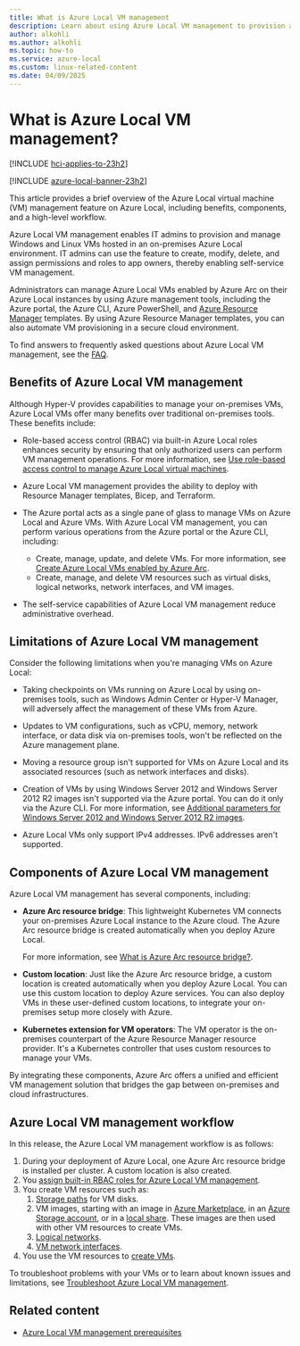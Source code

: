 ```yaml
---
title: What is Azure Local VM management
description: Learn about using Azure Local VM management to provision and manage on-premises Windows and Linux virtual machines (VMs) running on Azure Local.
author: alkohli
ms.author: alkohli
ms.topic: how-to
ms.service: azure-local
ms.custom: linux-related-content
ms.date: 04/09/2025
---
```


# What is Azure Local VM management?

[!INCLUDE [hci-applies-to-23h2](../includes/hci-applies-to-23h2.md)]

[!INCLUDE [azure-local-banner-23h2](../includes/azure-local-banner-23h2.md)]

This article provides a brief overview of the Azure Local virtual machine (VM) management feature on Azure Local, including benefits, components, and a high-level workflow.

Azure Local VM management enables IT admins to provision and manage Windows and Linux VMs hosted in an on-premises Azure Local environment. IT admins can use the feature to create, modify, delete, and assign permissions and roles to app owners, thereby enabling self-service VM management.

Administrators can manage Azure Local VMs enabled by Azure Arc on their Azure Local instances by using Azure management tools, including the Azure portal, the Azure CLI, Azure PowerShell, and [Azure Resource Manager](/azure/azure-resource-manager/management/overview) templates. By using Azure Resource Manager templates, you can also automate VM provisioning in a secure cloud environment.

To find answers to frequently asked questions about Azure Local VM management, see the [FAQ](./azure-arc-vms-faq.yml).

## Benefits of Azure Local VM management

Although Hyper-V provides capabilities to manage your on-premises VMs, Azure Local VMs offer many benefits over traditional on-premises tools. These benefits include:

- Role-based access control (RBAC) via built-in Azure Local roles enhances security by ensuring that only authorized users can perform VM management operations. For more information, see [Use role-based access control to manage Azure Local virtual machines](./assign-vm-rbac-roles.md).
- Azure Local VM management provides the ability to deploy with Resource Manager templates, Bicep, and Terraform.
- The Azure portal acts as a single pane of glass to manage VMs on Azure Local and Azure VMs. With Azure Local VM management, you can perform various operations from the Azure portal or the Azure CLI, including:

  - Create, manage, update, and delete VMs. For more information, see [Create Azure Local VMs enabled by Azure Arc](./create-arc-virtual-machines.md).
  - Create, manage, and delete VM resources such as virtual disks, logical networks, network interfaces, and VM images.

- The self-service capabilities of Azure Local VM management reduce administrative overhead.

## Limitations of Azure Local VM management

Consider the following limitations when you're managing VMs on Azure Local:

- Taking checkpoints on VMs running on Azure Local by using on-premises tools, such as Windows Admin Center or Hyper-V Manager, will adversely affect the management of these VMs from Azure.
- Updates to VM configurations, such as vCPU, memory, network interface, or data disk via on-premises tools, won't be reflected on the Azure management plane.
- Moving a resource group isn't supported for VMs on Azure Local and its associated resources (such as network interfaces and disks).
- Creation of VMs by using Windows Server 2012 and Windows Server 2012 R2 images isn't supported via the Azure portal. You can do it only via the Azure CLI. For more information, see [Additional parameters for Windows Server 2012 and Windows Server 2012 R2 images](./create-arc-virtual-machines.md#additional-parameters-for-windows-server-2012-and-windows-server-2012-r2-images).

- Azure Local VMs only support IPv4 addresses. IPv6 addresses aren't supported.

## Components of Azure Local VM management

Azure Local VM management has several components, including:

- **Azure Arc resource bridge**: This lightweight Kubernetes VM connects your on-premises Azure Local instance to the Azure cloud. The Azure Arc resource bridge is created automatically when you deploy Azure Local.

    For more information, see [What is Azure Arc resource bridge?](/azure/azure-arc/resource-bridge/overview).

- **Custom location**: Just like the Azure Arc resource bridge, a custom location is created automatically when you deploy Azure Local. You can use this custom location to deploy Azure services. You can also deploy VMs in these user-defined custom locations, to integrate your on-premises setup more closely with Azure.

- **Kubernetes extension for VM operators**: The VM operator is the on-premises counterpart of the Azure Resource Manager resource provider. It's a Kubernetes controller that uses custom resources to manage your VMs.

By integrating these components, Azure Arc offers a unified and efficient VM management solution that bridges the gap between on-premises and cloud infrastructures.

## Azure Local VM management workflow

In this release, the Azure Local VM management workflow is as follows:

1. During your deployment of Azure Local, one Azure Arc resource bridge is installed per cluster. A custom location is also created.
1. You [assign built-in RBAC roles for Azure Local VM management](./assign-vm-rbac-roles.md).
1. You create VM resources such as:
    1. [Storage paths](./create-storage-path.md) for VM disks.
    1. VM images, starting with an image in [Azure Marketplace](./virtual-machine-image-azure-marketplace.md), in an [Azure Storage account](./virtual-machine-image-storage-account.md), or in a [local share](./virtual-machine-image-local-share.md). These images are then used with other VM resources to create VMs.
    1. [Logical networks](./create-virtual-networks.md).  
    1. [VM network interfaces](./create-network-interfaces.md).
1. You use the VM resources to [create VMs](./create-arc-virtual-machines.md).

To troubleshoot problems with your VMs or to learn about known issues and limitations, see [Troubleshoot Azure Local VM management](troubleshoot-arc-enabled-vms.md).

## Related content

- [Azure Local VM management prerequisites](azure-arc-vm-management-prerequisites.md)
